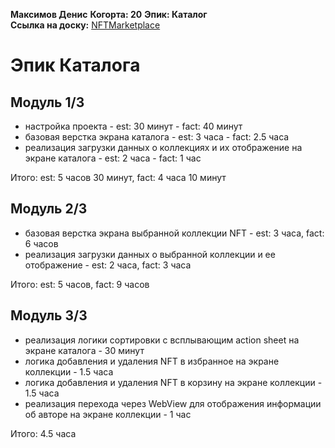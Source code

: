 **Максимов Денис**
**Когорта: 20**
**Эпик: Каталог**  
**Ссылка на доску:** [NFTMarketplace](https://github.com/users/heIIuva/projects/3/views/1)

# Эпик Каталога

## Модуль 1/3
- настройка проекта - est: 30 минут - fact: 40 минут
- базовая верстка экрана каталога - est: 3 часа - fact: 2.5 часа
- реализация загрузки данных о коллекциях и их отображение на экране каталога - est: 2 часа -  fact: 1 час

Итого: est: 5 часов 30 минут, fact: 4 часа 10 минут

## Модуль 2/3
- базовая верстка экрана выбранной коллекции NFT - est: 3 часа, fact: 6 часов
- реализация загрузки данных о выбранной коллекции и ее отображение - est: 2 часа, fact: 3 часа

Итого: est: 5 часов, fact: 9 часов

## Модуль 3/3
- реализация логики сортировки с всплывающим action sheet на экране каталога - 30 минут
- логика добавления и удаления NFT в избранное на экране коллекции - 1.5 часа
- логика добавления и удаления NFT в корзину на экране коллекции - 1.5 часа
- реализация перехода через WebView для отображения информации об авторе на экране коллекции - 1 час

Итого: 4.5 часа
